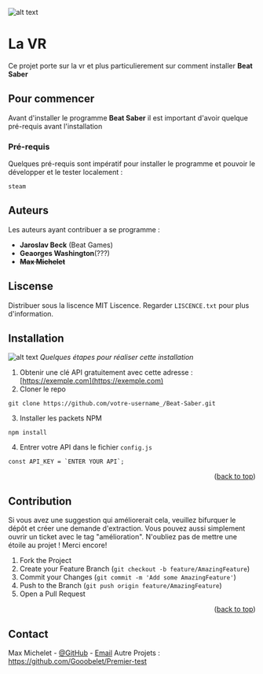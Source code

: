 ![alt text](https://www.01net.com/app/uploads/2022/06/realite-virtuelle.jpg)
# La VR
Ce projet porte sur la vr et plus particulierement sur comment installer **Beat Saber**
## Pour commencer
Avant d'installer le programme **Beat Saber** il est important d'avoir quelque pré-requis avant l'installation
### Pré-requis
Quelques pré-requis sont impératif pour installer le programme et pouvoir le développer et le tester localement :
```
steam
```
## Auteurs
Les auteurs ayant contribuer a se programme :
- **Jaroslav Beck** (Beat Games)
- **Geaorges Washington**(???)
- **~~Max Michelet~~**
## Liscense
Distribuer sous la liscence MIT Liscence. Regarder `LISCENCE.txt` pour plus d'information.
## Installation
![alt text](https://www.realite-virtuelle.com/wp-content/uploads/2016/05/studio-de-production-VR-Samsung-860x450.jpg)
*Quelques étapes pour réaliser cette installation*
1. Obtenir une clé API gratuitement avec cette adresse : [https://exemple.com](https://exemple.com)
2. Cloner le repo
```
git clone https://github.com/votre-username_/Beat-Saber.git
```
3. Installer les packets NPM
```
npm install
```
4. Entrer votre API dans le fichier `config.js`
```
const API_KEY = `ENTER YOUR API`;
```

<p align="right">(<a href="#readme-top">back to top</a>)</p>

## Contribution
Si vous avez une suggestion qui améliorerait cela, veuillez bifurquer le dépôt et créer une demande d'extraction. Vous pouvez aussi simplement ouvrir un ticket avec le tag "amélioration". N'oubliez pas de mettre une étoile au projet ! Merci encore!
1. Fork the Project
2. Create your Feature Branch (`git checkout -b feature/AmazingFeature`)
3. Commit your Changes (`git commit -m 'Add some AmazingFeature'`)
4. Push to the Branch (`git push origin feature/AmazingFeature`)
5. Open a Pull Request

<p align="right">(<a href="#readme-top">back to top</a>)</p>

## Contact
Max Michelet - [@GitHub](https://github.com/Gooobelet) - [Email](micheletmax07@gmail.com)
Autre Projets : https://github.com/Gooobelet/Premier-test